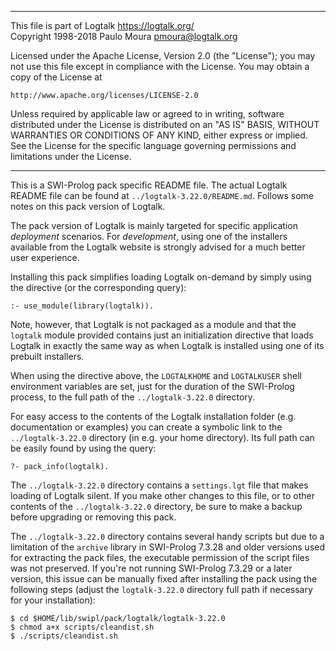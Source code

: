 ________________________________________________________________________

This file is part of Logtalk <https://logtalk.org/>  
Copyright 1998-2018 Paulo Moura <pmoura@logtalk.org>

Licensed under the Apache License, Version 2.0 (the "License");
you may not use this file except in compliance with the License.
You may obtain a copy of the License at

    http://www.apache.org/licenses/LICENSE-2.0

Unless required by applicable law or agreed to in writing, software
distributed under the License is distributed on an "AS IS" BASIS,
WITHOUT WARRANTIES OR CONDITIONS OF ANY KIND, either express or implied.
See the License for the specific language governing permissions and
limitations under the License.
________________________________________________________________________


This is a SWI-Prolog pack specific README file. The actual Logtalk
README file can be found at `../logtalk-3.22.0/README.md`. Follows
some notes on this pack version of Logtalk.

The pack version of Logtalk is mainly targeted for specific application
*deployment* scenarios. For *development*, using one of the installers
available from the Logtalk website is strongly advised for a much better
user experience.

Installing this pack simplifies loading Logtalk on-demand by simply
using the directive (or the corresponding query):

	:- use_module(library(logtalk)).

Note, however, that Logtalk is not packaged as a module and that the
`logtalk` module provided contains just an initialization directive
that loads Logtalk in exactly the same way as when Logtalk is installed
using one of its prebuilt installers.

When using the directive above, the `LOGTALKHOME` and `LOGTALKUSER`
shell environment variables are set, just for the duration of the
SWI-Prolog process, to the full path of the `../logtalk-3.22.0`
directory.

For easy access to the contents of the Logtalk installation folder
(e.g. documentation or examples) you can create a symbolic link to the
`../logtalk-3.22.0` directory (in e.g. your home directory). Its full
path can be easily found by using the query:

	?- pack_info(logtalk).

The `../logtalk-3.22.0` directory contains a `settings.lgt` file that
makes loading of Logtalk silent. If you make other changes to this file,
or to other contents of the `../logtalk-3.22.0` directory, be sure to
make a backup before upgrading or removing this pack.

The `../logtalk-3.22.0` directory contains several handy scripts but due
to a limitation of the `archive` library in SWI-Prolog 7.3.28 and older
versions used for extracting the pack files, the executable permission
of the script files was not preserved. If you're not running SWI-Prolog
7.3.29 or a later version, this issue can be manually fixed after installing
the pack using the following steps (adjust the `logtalk-3.22.0` directory
full path if necessary for your installation):

	$ cd $HOME/lib/swipl/pack/logtalk/logtalk-3.22.0
	$ chmod a+x scripts/cleandist.sh
	$ ./scripts/cleandist.sh
